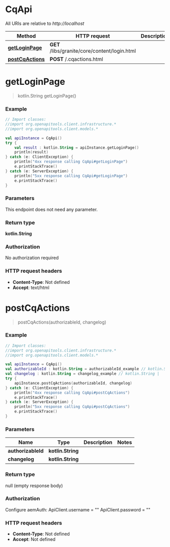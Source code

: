 # CqApi

All URIs are relative to *http://localhost*

Method | HTTP request | Description
------------- | ------------- | -------------
[**getLoginPage**](CqApi.md#getLoginPage) | **GET** /libs/granite/core/content/login.html | 
[**postCqActions**](CqApi.md#postCqActions) | **POST** /.cqactions.html | 


<a name="getLoginPage"></a>
# **getLoginPage**
> kotlin.String getLoginPage()



### Example
```kotlin
// Import classes:
//import org.openapitools.client.infrastructure.*
//import org.openapitools.client.models.*

val apiInstance = CqApi()
try {
    val result : kotlin.String = apiInstance.getLoginPage()
    println(result)
} catch (e: ClientException) {
    println("4xx response calling CqApi#getLoginPage")
    e.printStackTrace()
} catch (e: ServerException) {
    println("5xx response calling CqApi#getLoginPage")
    e.printStackTrace()
}
```

### Parameters
This endpoint does not need any parameter.

### Return type

**kotlin.String**

### Authorization

No authorization required

### HTTP request headers

 - **Content-Type**: Not defined
 - **Accept**: text/html

<a name="postCqActions"></a>
# **postCqActions**
> postCqActions(authorizableId, changelog)



### Example
```kotlin
// Import classes:
//import org.openapitools.client.infrastructure.*
//import org.openapitools.client.models.*

val apiInstance = CqApi()
val authorizableId : kotlin.String = authorizableId_example // kotlin.String | 
val changelog : kotlin.String = changelog_example // kotlin.String | 
try {
    apiInstance.postCqActions(authorizableId, changelog)
} catch (e: ClientException) {
    println("4xx response calling CqApi#postCqActions")
    e.printStackTrace()
} catch (e: ServerException) {
    println("5xx response calling CqApi#postCqActions")
    e.printStackTrace()
}
```

### Parameters

Name | Type | Description  | Notes
------------- | ------------- | ------------- | -------------
 **authorizableId** | **kotlin.String**|  |
 **changelog** | **kotlin.String**|  |

### Return type

null (empty response body)

### Authorization


Configure aemAuth:
    ApiClient.username = ""
    ApiClient.password = ""

### HTTP request headers

 - **Content-Type**: Not defined
 - **Accept**: Not defined

